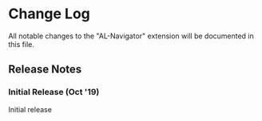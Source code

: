 # Change Log

All notable changes to the "AL-Navigator" extension will be documented in this file.

## Release Notes

### Initial Release (Oct '19)

Initial release
